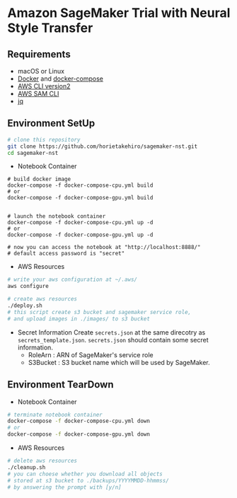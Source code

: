 # Amazon SageMaker Trial with Neural Style Transfer

## Requirements
- macOS or Linux
- [Docker](https://docs.docker.com/get-docker/) and [docker-compose](https://docs.docker.com/compose/install/)
- [AWS CLI version2](https://docs.aws.amazon.com/ja_jp/cli/latest/userguide/install-cliv2.html)
- [AWS SAM CLI](https://docs.aws.amazon.com/ja_jp/serverless-application-model/latest/developerguide/serverless-sam-cli-install.html)
- [jq](https://stedolan.github.io/jq/download/)

## Environment SetUp
```bash
# clone this repository
git clone https://github.com/horietakehiro/sagemaker-nst.git
cd sagemaker-nst
```

- Notebook Container
```
# build docker image
docker-compose -f docker-compose-cpu.yml build
# or
docker-compose -f docker-compose-gpu.yml build


# launch the notebook container
docker-compose -f docker-compose-cpu.yml up -d 
# or
docker-compose -f docker-compose-gpu.yml up -d 

# now you can access the notebook at "http://localhost:8888/"
# default access password is "secret"
```

- AWS Resources
```bash
# write your aws configuration at ~/.aws/
aws configure

# create aws resources
./deploy.sh
# this script create s3 bucket and sagemaker service role,
# and upload images in ./images/ to s3 bucket
```

- Secret Information
Create `secrets.json` at the same direcotry as `secrets_template.json`. `secrets.json` should contain some secret information.
    - RoleArn : ARN of SageMaker's service role
    - S3Bucket : S3 bucket name which will be used by SageMaker.


## Environment TearDown
- Notebook Container
```bash
# terminate notebook container
docker-compose -f docker-compose-cpu.yml down
# or
docker-compose -f docker-compose-gpu.yml down
```
- AWS Resources
```bash
# delete aws resources
./cleanup.sh
# you can choese whether you download all objects 
# stored at s3 bucket to ./backups/YYYYMMDD-hhmmss/
# by answering the prompt with [y/n]
```

